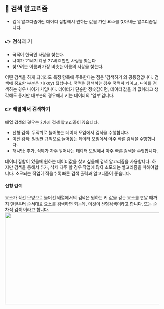 ## 📌 검색 알고리즘
- 검색 알고리즘이란 데이터 집합에서 원하는 값을 가진 요소를 찿아내는 알고리즘입니다.

### 👉 검색과 키
+ 국적이 한국인 사람을 찿는다.
+ 나이가 21세기 이상 27세 미만인 사람을 찿는다.
+ 찿으려는 이름과 가장 비슷한 이름의 사람을 찿는다.

어떤 검색을 하게 되더라도 특정 항목에 주목한다는 점은 '검색하기'의 공통점입니다.
검색에 중요한 부분은 키(key) 값입니다. 국적을 검색하는 경우 국적이 키이고, 나이를 검색하는 경우 나이가 키입니다. 
데이터가 단순한 정숫값이면, 데이터 값을 키 값이라고 생각해도 좋지만 대부분의 경우에서 키는 데이터의 '일부'입니다.

### 👉 배열에서 검색하기
배열 검색의 경우는 3가지 검색 알고리즘이 있습니다.
+ 선형 검색: 무작위로 늘어놓는 데이터 모임에서 검색을 수행합니다.
+ 이진 검색: 일정한 규칙으로 늘어놓는 데이터 모임에서 아주 빠른 검색을 수행합니다.
+ 해시법: 추가, 삭제가 자주 일어나는 데이터 모임에서 아주 빠른 검색을 수행합니다. 

데이터 집합이 있을때 원하는 데이터값을 찿고 싶을때 검색 알고리즘을 사용합니다. 하지만 검색을 통해서 추가, 삭제 자주 할 경우 작업에 많이 소모되는 알고리즘을 피해야합니다.
소모되는 작업이 적을수록 빠른 검색 출력과 알고리즘이 좋습니다. 

#### 선형 검색
요소가 직선 모양으로 늘어선 배열에서의 검색은 원하는 키 값을 갖는 요소를 만날 때까지 맨앞부터 순서대로 요소를 검색하면 되는데, 이것이 선형검색이라고 합니다. 또는 순차적 검색 이라고 합니다.
</br>
<img src="https://user-images.githubusercontent.com/58936137/178182517-7cee5461-8a20-49a3-bcb7-7f5c50d66709.png" width="600px" height="300px">
